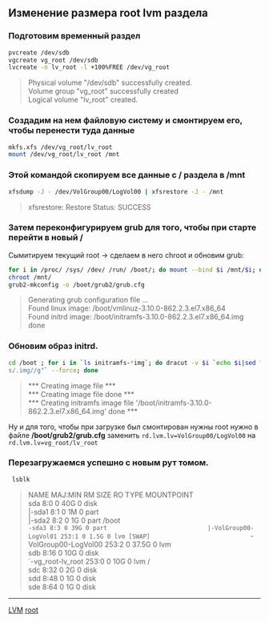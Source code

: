 ## Изменение размера root lvm раздела

### Подготовим временный раздел 

```bash
pvcreate /dev/sdb
vgcreate vg_root /dev/sdb
lvcreate -n lv_root -l +100%FREE /dev/vg_root
```

>  Physical volume "/dev/sdb" successfully created.  
>  Volume group "vg_root" successfully created  
>  Logical volume "lv_root" created.    

### Создадим на нем файловую систему и смонтируем его, чтобы перенести туда данные

```bash
mkfs.xfs /dev/vg_root/lv_root
mount /dev/vg_root/lv_root /mnt
```

### Этой командой скопируем все данные с / раздела в /mnt

```bash
xfsdump -J - /dev/VolGroup00/LogVol00 | xfsrestore -J - /mnt
```

> xfsrestore: Restore Status: SUCCESS

### Затем переконфигурируем grub для того, чтобы при старте перейти в новый /

Сымитируем текущий root -> сделаем в него chroot и обновим grub:

```bash
for i in /proc/ /sys/ /dev/ /run/ /boot/; do mount --bind $i /mnt/$i; done
chroot /mnt/
grub2-mkconfig -o /boot/grub2/grub.cfg
```

> Generating grub configuration file ...                                          
> Found linux image: /boot/vmlinuz-3.10.0-862.2.3.el7.x86_64               
> Found initrd image: /boot/initramfs-3.10.0-862.2.3.el7.x86_64.img     
> done

### Обновим образ initrd. 

```bash
cd /boot ; for i in `ls initramfs-*img`; do dracut -v $i `echo $i|sed "s/initramfs-//g;
s/.img//g"` --force; done
```

> *** Creating image file ***              
> *** Creating image file done ***               
> *** Creating initramfs image file '/boot/initramfs-3.10.0-862.2.3.el7.x86_64.img' done *** 

Ну и для того, чтобы при загрузке был смонтирован нужны root нужно в файле
**/boot/grub2/grub.cfg** заменить `rd.lvm.lv=VolGroup00/LogVol00` на `rd.lvm.lv=vg_root/lv_root`

### Перезагружаемся успешно с новым рут томом.

```bash
 lsblk
```

> NAME MAJ:MIN RM SIZE RO TYPE MOUNTPOINT             
> sda 8:0 0 40G 0 disk                           
> |-sda1 8:1 0 1M 0 part                           
> |-sda2 8:2 0 1G 0 part /boot                           
> `-sda3 8:3 0 39G 0 part                           
>  |-VolGroup00-LogVol01 253:1 0 1.5G 0 lvm [SWAP]                           
>  `-VolGroup00-LogVol00 253:2 0 37.5G 0 lvm                           
> sdb 8:16 0 10G 0 disk                           
> `-vg_root-lv_root 253:0 0 10G 0 lvm /                           
> sdc 8:32 0 2G 0 disk                           
> sdd 8:48 0 1G 0 disk                           
> sde 8:64 0 1G 0 disk                           






**********
[LVM](/tags/LVM.md)
[root](/tags/root.md)
